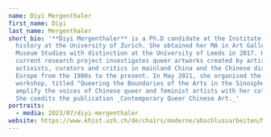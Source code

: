```yaml
---
name: Diyi Mergenthaler
first_name: Diyi
last_name: Mergenthaler
short_bio: '**Diyi Mergenthaler** is a Ph.D candidate at the Institute of Art
  history at the University of Zurich. She obtained her MA in Art Gallery and
  Museum Studies with distinction at the University of Leeds in 2017. Her
  current research project investigates queer artworks created by artists,
  activists, curators and critics in mainland China and the Chinese diaspora in
  Europe from the 1980s to the present. In May 2021, she organised the Zoom
  workshop, titled "Queering the Boundaries of the Arts in the Sinosphere," to
  amplify the voices of Chinese queer and feminist artists with her colleagues.
  She coedits the publication _Contemporary Queer Chinese Art._'
portraits:
  - media: 2023/07/diyi-mergenthaler
website: https://www.khist.uzh.ch/de/chairs/moderne/abschlussarbeiten/Mergenthaler.html
---
```

